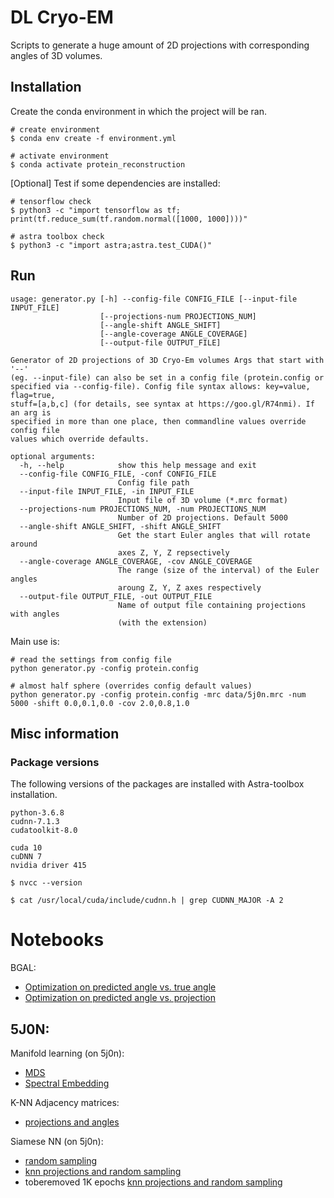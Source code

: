 # DL Cryo-EM 

Scripts to generate a huge amount of 2D projections with corresponding angles of 3D volumes.

## Installation
Create the conda environment in which the project will be ran.
```
# create environment
$ conda env create -f environment.yml

# activate environment
$ conda activate protein_reconstruction
```

[Optional] Test if some dependencies are installed:
```
# tensorflow check
$ python3 -c "import tensorflow as tf; print(tf.reduce_sum(tf.random.normal([1000, 1000])))"

# astra toolbox check
$ python3 -c "import astra;astra.test_CUDA()"
```

## Run

```
usage: generator.py [-h] --config-file CONFIG_FILE [--input-file INPUT_FILE]
                    [--projections-num PROJECTIONS_NUM]
                    [--angle-shift ANGLE_SHIFT]
                    [--angle-coverage ANGLE_COVERAGE]
                    [--output-file OUTPUT_FILE]

Generator of 2D projections of 3D Cryo-Em volumes Args that start with '--'
(eg. --input-file) can also be set in a config file (protein.config or
specified via --config-file). Config file syntax allows: key=value, flag=true,
stuff=[a,b,c] (for details, see syntax at https://goo.gl/R74nmi). If an arg is
specified in more than one place, then commandline values override config file
values which override defaults.

optional arguments:
  -h, --help            show this help message and exit
  --config-file CONFIG_FILE, -conf CONFIG_FILE
                        Config file path
  --input-file INPUT_FILE, -in INPUT_FILE
                        Input file of 3D volume (*.mrc format)
  --projections-num PROJECTIONS_NUM, -num PROJECTIONS_NUM
                        Number of 2D projections. Default 5000
  --angle-shift ANGLE_SHIFT, -shift ANGLE_SHIFT
                        Get the start Euler angles that will rotate around
                        axes Z, Y, Z repsectively
  --angle-coverage ANGLE_COVERAGE, -cov ANGLE_COVERAGE
                        The range (size of the interval) of the Euler angles
                        aroung Z, Y, Z axes respectively
  --output-file OUTPUT_FILE, -out OUTPUT_FILE
                        Name of output file containing projections with angles
                        (with the extension)

```

Main use is:
```
# read the settings from config file
python generator.py -config protein.config

# almost half sphere (overrides config default values)
python generator.py -config protein.config -mrc data/5j0n.mrc -num 5000 -shift 0.0,0.1,0.0 -cov 2.0,0.8,1.0
```

## Misc information

### Package versions
The following versions of the packages are installed with Astra-toolbox installation.
```
python-3.6.8
cudnn-7.1.3
cudatoolkit-8.0
```
```
cuda 10
cuDNN 7
nvidia driver 415

```

```
$ nvcc --version

$ cat /usr/local/cuda/include/cudnn.h | grep CUDNN_MAJOR -A 2
```

# Notebooks

BGAL:
- [Optimization on predicted angle vs. true angle](notebooks/bgal_optimization_predicted_angle_and_true_angle.ipynb)
- [Optimization on predicted angle vs. projection](notebooks/bgal_optimization_predicted_angle_and_true_projection.ipynb)

5J0N:
- 

Manifold learning (on 5j0n):
- [MDS](notebooks/5j0n_manifold_learning_MDS.ipynb)
- [Spectral Embedding](notebooks/5j0n_manifold_learning_SpectralEmbedding.ipynb)

K-NN Adjacency matrices:
- [projections and angles](notebooks/knn_adjacency_matrices.ipynb)

Siamese NN (on 5j0n):
- [random sampling](notebooks/Siamese_KERAS-protein-random.ipynb)
- [knn projections and random sampling](notebooks/Siamese_KERAS-protein-knn-and-random.ipynb)
- toberemoved 1K epochs [knn projections and random sampling](notebooks/Siamese_KERAS-protein-epochs1000.ipynb)
